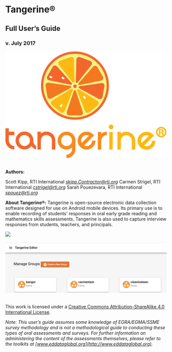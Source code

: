 # **Tangerine®**

## Full User’s Guide
### v\. July 2017

![](.//media/image1.png)&nbsp;

**Authors:**

Scott Kipp, RTI International
*[skipp.Contractor@rti.or](mailto:%20skipp.Contractor@rti.org)g*
Carmen Strigel, RTI International
*[cstrigel@rti.or](mailto:cstrigel@rti.org)g*
Sarah Pouezevara, RTI International
*[spouez@rti.or](mailto:spouez@rti.org)g*

**About Tangerine®:**
Tangerine is open-source electronic data collection software designed for use on Android mobile devices. Its primary use is to enable recording of students’ responses in oral early grade reading and mathematics skills assessments. Tangerine is also used to capture interview responses from students, teachers, and principals.

![](.//media/image2.jpeg)&nbsp;

![](.//media/image3.png)&nbsp;

This work is licensed under a [Creative Commons Attribution-ShareAlike 4.0 International License](http://creativecommons.org/licenses/by-sa/4.0/). 

*Note: This user’s guide assumes some knowledge of EGRA/EGMA/SSME survey methodology and is not a methodological guide to conducting these types of oral assessments and surveys. For further information on administering the content of the assessments themselves, please refer to the toolkits at [www.eddataglobal.org](http://www.eddataglobal.org).*